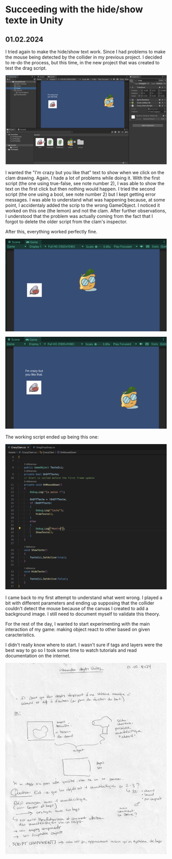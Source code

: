 # Succeeding with the hide/show texte in Unity

## 01.02.2024

I tried again to make the hide/show text work. Since I had problems to make the mouse being detected by the collider in my previous project. I decided to re-do the process, but this time, in the new project that was created to test the drag script.

![](images/20240201/unityProject.png)

I wanted the "I'm crazy but you like that" text to show when we click on the clam drawing. Again, I hade a lot of problems while doing it. With the first script (the one using true-false, see note number 2), I was able to show the text on the first click but then nothing would happen. I tried the second script (the one using a bool, see note number 2) but I kept getting error messages. I was able to understand what was happening because, at some point, I accidentaly added the scrip to the wrong GameObject. I noticed it worked on this one (the lemon) and not the clam. After further observations, I understood that the problem was actually coming from the fact that I forgot to delete the older script from the clam's inspector.

After this, everything worked perfectly fine.

![](images/20240201/textHide.png)

![](images/20240201/textShow.png)

The working script ended up being this one:

![](images/20240201/ShowTextScript.png)

I came back to my first attempt to understand what went wrong. I played a bit with different parameters and ending up supposing that the collider couldn't detect the mouse because of the canvas I created to add a background image. I still need to document myself to validate this theory.

For the rest of the day, I wanted to start experimenting with the main interaction of my game: making object react to other based on given caracteristics.

I didn't really know where to start. I wasn't sure if tags and layers were the best way to go so I took some time to watch tutorials and read documentation on the internet.

![](images/20240201/notes.jpeg)
